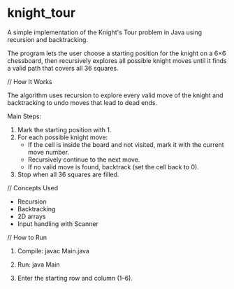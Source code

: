 # knight_tour

A simple implementation of the Knight's Tour problem in Java using recursion and backtracking.

The program lets the user choose a starting position for the knight on a 6×6 chessboard, 
then recursively explores all possible knight moves until it finds a valid path that covers all 36 squares.


// How It Works

The algorithm uses recursion to explore every valid move of the knight and backtracking to undo moves that lead to dead ends.

Main Steps:
1. Mark the starting position with 1.
2. For each possible knight move:
   - If the cell is inside the board and not visited, mark it with the current move number.
   - Recursively continue to the next move.
   - If no valid move is found, backtrack (set the cell back to 0).
3. Stop when all 36 squares are filled.


// Concepts Used

- Recursion  
- Backtracking  
- 2D arrays  
- Input handling with Scanner


// How to Run

1. Compile:
   javac Main.java

2. Run:
   java Main

3. Enter the starting row and column (1–6).



